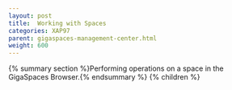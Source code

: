 ```yaml
---
layout: post
title:  Working with Spaces
categories: XAP97
parent: gigaspaces-management-center.html
weight: 600
---
```


{% summary section %}Performing operations on a space in the GigaSpaces Browser.{% endsummary %}
{% children %}
